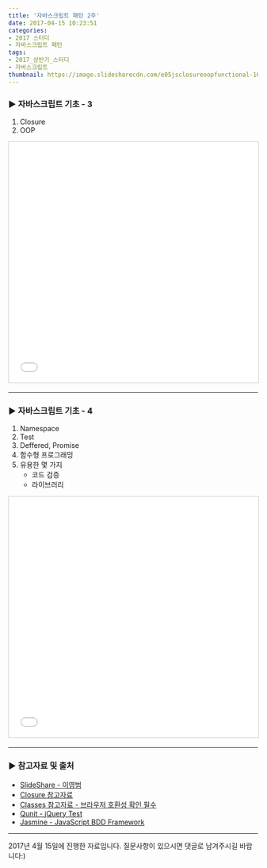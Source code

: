 ```yaml
---
title: '자바스크립트 패턴 2주'
date: 2017-04-15 10:23:51
categories:
- 2017 스터디
- 자바스크립트 패턴
tags:
- 2017_상반기_스터디
- 자바스크립트
thumbnail: https://image.slidesharecdn.com/e05jsclosureoopfunctional-160510123317/95/e05-js-closure-oop-1-638.jpg?cb=1462885055
---
```

### ▶ 자바스크립트 기초 - 3
1. Closure
2. OOP

<iframe src="//www.slideshare.net/slideshow/embed_code/key/o0cL9FsbzQbNGC" width="595" height="485" frameborder="0" marginwidth="0" marginheight="0" scrolling="no" style="border:1px solid #CCC; border-width:1px; margin-bottom:5px; max-width: 100%;" allowfullscreen> </iframe>

---

### ▶ 자바스크립트 기초 - 4
1. Namespace
2. Test
3. Deffered, Promise
4. 함수형 프로그래밍
5. 유용한 몇 가지
    - 코드 검증
    - 라이브러리

<iframe src="//www.slideshare.net/slideshow/embed_code/key/pnYSB3r8mXxMfz" width="595" height="485" frameborder="0" marginwidth="0" marginheight="0" scrolling="no" style="border:1px solid #CCC; border-width:1px; margin-bottom:5px; max-width: 100%;" allowfullscreen> </iframe>

---

### ▶ 참고자료 및 출처
- [SlideShare - 이영범](http://www.slideshare.net/youngbeomrhee)
- [Closure 참고자료](https://developer.mozilla.org/ko/docs/Web/JavaScript/Guide/Closures)
- [Classes 참고자료 - 브라우저 호환성 확인 필수](https://developer.mozilla.org/ko/docs/Web/JavaScript/Reference/Classes)
- [Qunit - jQuery Test](http://qunitjs.com/)
- [Jasmine - JavaScript BDD Framework](https://jasmine.github.io/)

---

 2017년 4월 15일에 진행한 자료입니다. 질문사항이 있으시면 댓글로 남겨주시길 바랍니다:)